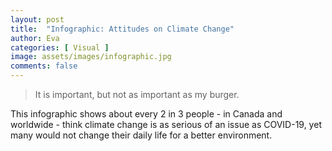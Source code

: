 ```yaml
---
layout: post
title:  "Infographic: Attitudes on Climate Change"
author: Eva
categories: [ Visual ]
image: assets/images/infographic.jpg
comments: false
---
```

> It is important, but not as important as my burger. 

This infographic shows about every 2 in 3 people - in Canada and worldwide - think climate change is as serious of an issue as COVID-19, yet many would not change their daily life for a better environment.



